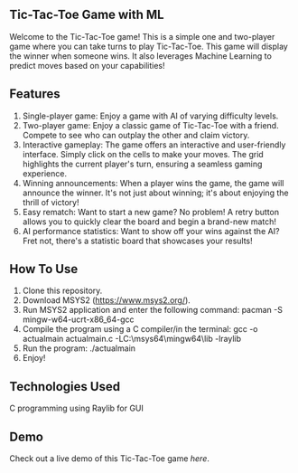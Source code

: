 ## Tic-Tac-Toe Game with ML
Welcome to the Tic-Tac-Toe game! This is a simple one and two-player game where you can take turns to play Tic-Tac-Toe. This game will display the winner when someone wins. It also leverages Machine Learning to predict moves based on your capabilities!

## Features
1) Single-player game: Enjoy a game with AI of varying difficulty levels.
2) Two-player game: Enjoy a classic game of Tic-Tac-Toe with a friend. Compete to see who can outplay the other and claim victory.
3) Interactive gameplay: The game offers an interactive and user-friendly interface. Simply click on the cells to make your moves. The grid highlights the current player's turn, ensuring a seamless gaming experience.
4) Winning announcements: When a player wins the game, the game will announce the winner. It's not just about winning; it's about enjoying the thrill of victory!
5) Easy rematch: Want to start a new game? No problem! A retry button allows you to quickly clear the board and begin a brand-new match!
6) AI performance statistics: Want to show off your wins against the AI? Fret not, there's a statistic board that showcases your results!

## How To Use
1. Clone this repository.
2. Download MSYS2 (https://www.msys2.org/).
3. Run MSYS2 application and enter the following command:
   pacman -S mingw-w64-ucrt-x86_64-gcc
4. Compile the program using a C compiler/in the terminal:
   gcc -o actualmain actualmain.c -LC:\\msys64\\mingw64\\lib -lraylib
5. Run the program:
   ./actualmain
6. Enjoy!

## Technologies Used
C programming using Raylib for GUI

## Demo
Check out a live demo of this Tic-Tac-Toe game _here_.
